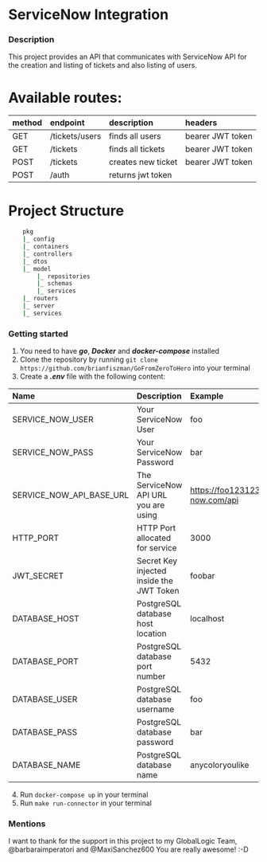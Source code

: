 # ServiceNow Integration

### Description
This project provides an API that communicates with ServiceNow 
API for the creation and listing of tickets and also listing of users.

# Available routes:

|method|endpoint|description|headers|
|:-----|:-----|:-----|:-----|
|GET|/tickets/users|finds all users|bearer JWT token |
|GET|/tickets|finds all tickets|bearer JWT token |
|POST|/tickets|creates new ticket|bearer JWT token |
|POST|/auth|returns jwt token| |

# Project Structure
```sh
    pkg
    |_ config
    |_ containers
    |_ controllers
    |_ dtos
    |_ model
        |_ repositories
        |_ schemas
        |_ services
    |_ routers
    |_ server
    |_ services       
```
### Getting started
1. You need to have ***go***, ***Docker*** and ***docker-compose*** installed
2. Clone the repository by running `git clone https://github.com/brianfiszman/GoFromZeroToHero` into your terminal
3. Create a ***.env*** file with the following content:

|Name|Description|Example|
|:-----|:-----|:-----|
|SERVICE_NOW_USER|Your ServiceNow User|foo|
|SERVICE_NOW_PASS|Your ServiceNow Password|bar|
|SERVICE_NOW_API_BASE_URL|The ServiceNow API URL you are using|https://foo123123.service-now.com/api|
|HTTP_PORT|HTTP Port allocated for service|3000|
|JWT_SECRET|Secret Key injected inside the JWT Token|foobar|
|DATABASE_HOST|PostgreSQL database host location|localhost|
|DATABASE_PORT|PostgreSQL database port number |5432|
|DATABASE_USER|PostgreSQL database username |foo|
|DATABASE_PASS|PostgreSQL database password |bar|
|DATABASE_NAME|PostgreSQL database name |anycoloryoulike|

4. Run `docker-compose up` in your terminal
5. Run `make run-connector` in your terminal

### Mentions
I want to thank for the support in this project to my GlobalLogic Team, @barbaraimperatori and @MaxiSanchez600
You are really awesome! :-D